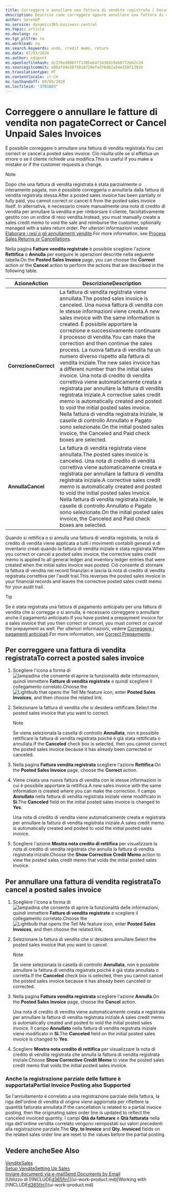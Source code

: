 ```yaml
---
title: Correggere o annullare una fattura di vendita registrata | Documenti Microsoft
description: Descrive come correggere oppure annullare una fattura di vendita registrata e collegarla a una nota di credito di vendita.
author: SorenGP
ms.service: dynamics365-business-central
ms.topic: article
ms.devlang: na
ms.tgt_pltfrm: na
ms.workload: na
ms.search.keywords: undo, credit memo, return
ms.date: 07/03/2020
ms.author: edupont
ms.openlocfilehash: dc370ed908fff138be64f1630d19eb87f2b62c2d
ms.sourcegitcommit: a80afd4e5075018716efad76d82a54e158f1392d
ms.translationtype: HT
ms.contentlocale: it-CH
ms.lasthandoff: 09/09/2020
ms.locfileid: "3781803"
---
```

# <a name="correct-or-cancel-unpaid-sales-invoices"></a><span data-ttu-id="68294-103">Correggere o annullare le fatture di vendita non pagate</span><span class="sxs-lookup"><span data-stu-id="68294-103">Correct or Cancel Unpaid Sales Invoices</span></span>

<span data-ttu-id="68294-104">È possibile correggere o annullare una fattura di vendita registrata.</span><span class="sxs-lookup"><span data-stu-id="68294-104">You can correct or cancel a posted sales invoice.</span></span> <span data-ttu-id="68294-105">Ciò risulta utile se si effettua un errore o se il cliente richiede una modifica.</span><span class="sxs-lookup"><span data-stu-id="68294-105">This is useful if you make a mistake or if the customer requests a change.</span></span>

> [!NOTE]  
> <span data-ttu-id="68294-106">Dopo che una fattura di vendita registrata è stata parzialmente o interamente pagata, non è possibile correggerla o annullarla dalla fattura di vendita registrata stessa.</span><span class="sxs-lookup"><span data-stu-id="68294-106">After a posted sales invoice has been partially or fully paid, you cannot correct or cancel it from the posted sales invoice itself.</span></span> <span data-ttu-id="68294-107">In alternativa, è necessario creare manualmente una nota di credito di vendita per annullare la vendita e per rimborsare il cliente, facoltativamente gestito con un ordine di reso vendita.</span><span class="sxs-lookup"><span data-stu-id="68294-107">Instead, you must manually create a sales credit memo to void the sale and reimburse the customer, optionally managed with a sales return order.</span></span> <span data-ttu-id="68294-108">Per ulteriori informazioni vedere [Elaborare i resi o gli annullamenti vendite](sales-how-process-sales-returns-cancellations.md).</span><span class="sxs-lookup"><span data-stu-id="68294-108">For more information, see [Process Sales Returns or Cancellations](sales-how-process-sales-returns-cancellations.md).</span></span>

<span data-ttu-id="68294-109">Nella pagina **Fatture vendita registrate** è possibile scegliere l'azione **Rettifica** o **Annulla** per eseguire le operazioni descritte nella seguente tabella.</span><span class="sxs-lookup"><span data-stu-id="68294-109">On the **Posted Sales Invoice** page, you can choose the **Correct** action or the **Cancel** action to perform the actions that are described in the following table.</span></span>

| <span data-ttu-id="68294-110">Azione</span><span class="sxs-lookup"><span data-stu-id="68294-110">Action</span></span> | <span data-ttu-id="68294-111">Descrizione</span><span class="sxs-lookup"><span data-stu-id="68294-111">Description</span></span> |
| --- | --- |
| <span data-ttu-id="68294-112">**Correzione**</span><span class="sxs-lookup"><span data-stu-id="68294-112">**Correct**</span></span> |<span data-ttu-id="68294-113">La fattura di vendita registrata viene annullata.</span><span class="sxs-lookup"><span data-stu-id="68294-113">The posted sales invoice is canceled.</span></span> <span data-ttu-id="68294-114">Una nuova fattura di vendita con le stesse informazioni viene creata.</span><span class="sxs-lookup"><span data-stu-id="68294-114">A new sales invoice with the same information is created.</span></span> <span data-ttu-id="68294-115">È possibile apportare la correzione e successivamente continuare il processo di vendita.</span><span class="sxs-lookup"><span data-stu-id="68294-115">You can make the correction and then continue the sales process.</span></span> <span data-ttu-id="68294-116">La nuova fattura di vendita ha un numero diverso rispetto alla fattura di vendita iniziale.</span><span class="sxs-lookup"><span data-stu-id="68294-116">The new sales invoice has a different number than the initial sales invoice.</span></span> <span data-ttu-id="68294-117">Una nota di credito di vendita correttiva viene automaticamente creata e registrata per annullare la fattura di vendita registrata iniziale.</span><span class="sxs-lookup"><span data-stu-id="68294-117">A corrective sales credit memo is automatically created and posted to void the initial posted sales invoice.</span></span> <span data-ttu-id="68294-118">Nella fattura di vendita registrata iniziale, le caselle di controllo Annullato e Pagato sono selezionate.</span><span class="sxs-lookup"><span data-stu-id="68294-118">On the initial posted sales invoice, the Canceled and Paid check boxes are selected.</span></span> |
| <span data-ttu-id="68294-119">**Annulla**</span><span class="sxs-lookup"><span data-stu-id="68294-119">**Cancel**</span></span> |<span data-ttu-id="68294-120">La fattura di vendita registrata viene annullata.</span><span class="sxs-lookup"><span data-stu-id="68294-120">The posted sales invoice is canceled.</span></span> <span data-ttu-id="68294-121">Una nota di credito di vendita correttiva viene automaticamente creata e registrata per annullare la fattura di vendita registrata iniziale.</span><span class="sxs-lookup"><span data-stu-id="68294-121">A corrective sales credit memo is automatically created and posted to void the initial posted sales invoice.</span></span> <span data-ttu-id="68294-122">Nella fattura di vendita registrata iniziale, le caselle di controllo Annullato e Pagato sono selezionate.</span><span class="sxs-lookup"><span data-stu-id="68294-122">On the initial posted sales invoice, the Canceled and Paid check boxes are selected.</span></span> |

<span data-ttu-id="68294-123">Quando si rettifica o si annulla una fattura di vendita registrata, la nota di credito di vendita viene applicata a tutti i movimenti contabili generali e di inventario creati quando la fattura di vendita iniziale è stata registrata.</span><span class="sxs-lookup"><span data-stu-id="68294-123">When you correct or cancel a posted sales invoice, the corrective sales credit memo is applied to all general ledger and inventory ledger entries that were created when the initial sales invoice was posted.</span></span> <span data-ttu-id="68294-124">Ciò consente di stornare la fattura di vendita nei record finanziari e lascia la nota di credito di vendita registrata correttiva per l'audit trail.</span><span class="sxs-lookup"><span data-stu-id="68294-124">This reverses the posted sales invoice in your financial records and leaves the corrective posted sales credit memo for your audit trail.</span></span>  

> [!TIP]
> <span data-ttu-id="68294-125">Se è stata registrata una fattura di pagamento anticipato per una fattura di vendita che si corregge o si annulla, è necessario correggere o annullare anche il pagamento anticipato.</span><span class="sxs-lookup"><span data-stu-id="68294-125">If you have posted a prepayment invoice for a sales invoice that you then correct or cancel, you must correct or cancel the prepayment as well.</span></span> <span data-ttu-id="68294-126">Per ulteriori informazioni, vedere [Correggere i pagamenti anticipati](finance-how-to-correct-prepayments.md).</span><span class="sxs-lookup"><span data-stu-id="68294-126">For more information, see [Correct Prepayments](finance-how-to-correct-prepayments.md).</span></span>

## <a name="to-correct-a-posted-sales-invoice"></a><span data-ttu-id="68294-127">Per correggere una fattura di vendita registrata</span><span class="sxs-lookup"><span data-stu-id="68294-127">To correct a posted sales invoice</span></span>

1. <span data-ttu-id="68294-128">Scegliere l'icona a forma di ![lampadina che consente di aprire la funzionalità delle informazioni](media/ui-search/search_small.png "Informazioni sull'operazione che si desidera eseguire"), quindi immettere **Fatture di vendita registrate** e quindi scegliere il collegamento correlato.</span><span class="sxs-lookup"><span data-stu-id="68294-128">Choose the ![Lightbulb that opens the Tell Me feature](media/ui-search/search_small.png "Tell me what you want to do") icon, enter **Posted Sales Invoices**, and then choose the related link.</span></span>  
2. <span data-ttu-id="68294-129">Selezionare la fattura di vendita che si desidera rettificare.</span><span class="sxs-lookup"><span data-stu-id="68294-129">Select the posted sales invoice that you want to correct.</span></span>

    > [!NOTE]  
    >   <span data-ttu-id="68294-130">Se viene selezionata la casella di controllo **Annullata**, non è possibile rettificare la fattura di vendita registrata poiché è già stata rettificata o annullata.</span><span class="sxs-lookup"><span data-stu-id="68294-130">If the **Canceled** check box is selected, then you cannot correct the posted sales invoice because it has already been corrected or canceled.</span></span>
3. <span data-ttu-id="68294-131">Nella pagina **Fattura vendita registrata** scegliere l'azione **Rettifica**.</span><span class="sxs-lookup"><span data-stu-id="68294-131">On the **Posted Sales Invoice** page, choose the **Correct** action.</span></span>  
4. <span data-ttu-id="68294-132">Viene creata una nuova fattura di vendita con le stesse informazioni in cui è possibile apportare la rettifica.</span><span class="sxs-lookup"><span data-stu-id="68294-132">A new sales invoice with the same information is created where you can make the correction.</span></span> <span data-ttu-id="68294-133">Il campo **Annullato** nella fattura di vendita registrata iniziale viene modificato in **Sì**.</span><span class="sxs-lookup"><span data-stu-id="68294-133">The **Canceled** field on the initial posted sales invoice is changed to **Yes**.</span></span>

    <span data-ttu-id="68294-134">Una nota di credito di vendita viene automaticamente creata e registrata per annullare la fattura di vendita registrata iniziale.</span><span class="sxs-lookup"><span data-stu-id="68294-134">A sales credit memo is automatically created and posted to void the initial posted sales invoice.</span></span>
5. <span data-ttu-id="68294-135">Scegliere l'azione **Mostra nota credito di rettifica** per visualizzare la nota di credito di vendita registrata che annulla la fattura di vendita registrata iniziale.</span><span class="sxs-lookup"><span data-stu-id="68294-135">Choose the **Show Corrective Credit Memo** action to view the posted sales credit memo that voids the initial posted sales invoice.</span></span>

## <a name="to-cancel-a-posted-sales-invoice"></a><span data-ttu-id="68294-136">Per annullare una fattura di vendita registrata</span><span class="sxs-lookup"><span data-stu-id="68294-136">To cancel a posted sales invoice</span></span>

1. <span data-ttu-id="68294-137">Scegliere l'icona a forma di ![lampadina che consente di aprire la funzionalità delle informazioni](media/ui-search/search_small.png "Informazioni sull'operazione che si desidera eseguire"), quindi immettere **Fatture di vendita registrate** e scegliere il collegamento correlato.</span><span class="sxs-lookup"><span data-stu-id="68294-137">Choose the ![Lightbulb that opens the Tell Me feature](media/ui-search/search_small.png "Tell me what you want to do") icon, enter **Posted Sales Invoices**, and then choose the related link.</span></span>  
2. <span data-ttu-id="68294-138">Selezionare la fattura di vendita che si desidera annullare.</span><span class="sxs-lookup"><span data-stu-id="68294-138">Select the posted sales invoice that you want to cancel.</span></span>

    > [!NOTE]  
    >   <span data-ttu-id="68294-139">Se viene selezionata la casella di controllo **Annullata**, non è possibile annullare la fattura di vendita registrata poiché è già stata annullata o corretta.</span><span class="sxs-lookup"><span data-stu-id="68294-139">If the **Canceled** check box is selected, then you cannot cancel the posted sales invoice because it has already been canceled or corrected.</span></span>
3. <span data-ttu-id="68294-140">Nella pagina **Fattura vendita registrata** scegliere l'azione **Annulla**.</span><span class="sxs-lookup"><span data-stu-id="68294-140">On the **Posted Sales Invoice** page, choose the **Cancel** action.</span></span>

    <span data-ttu-id="68294-141">Una nota di credito di vendita viene automaticamente creata e registrata per annullare la fattura di vendita registrata iniziale.</span><span class="sxs-lookup"><span data-stu-id="68294-141">A sales credit memo is automatically created and posted to void the initial posted sales invoice.</span></span> <span data-ttu-id="68294-142">Il campo **Annullato** nella fattura di vendita registrata iniziale viene modificato in **Sì**.</span><span class="sxs-lookup"><span data-stu-id="68294-142">The **Canceled** field on the initial posted sales invoice is changed to **Yes**.</span></span>
4. <span data-ttu-id="68294-143">Scegliere **Mostra nota credito di rettifica** per visualizzare la nota di credito di vendita registrata che annulla la fattura di vendita registrata iniziale.</span><span class="sxs-lookup"><span data-stu-id="68294-143">Choose **Show Corrective Credit Memo** to view the posted sales credit memo that voids the initial posted sales invoice.</span></span>

### <a name="partial-invoice-posting-also-supported"></a><span data-ttu-id="68294-144">Anche la registrazione parziale delle fatture è supportata</span><span class="sxs-lookup"><span data-stu-id="68294-144">Partial Invoice Posting also Supported</span></span>

<span data-ttu-id="68294-145">Se l'annullamento è correlato a una registrazione parziale della fattura, la riga dell'ordine di vendita di origine viene aggiornata per riflettere la quantità fatturata annullata.</span><span class="sxs-lookup"><span data-stu-id="68294-145">If the cancellation is related to a partial invoice posting, then the originating sales order line is updated to reflect the canceled invoiced quantity.</span></span> <span data-ttu-id="68294-146">I campi **Qtà da fatturare** e **Qtà fatturata** nella riga dell'ordine vendita correlato vengono reimpostati sui valori precedenti alla registrazione parziale.</span><span class="sxs-lookup"><span data-stu-id="68294-146">The **Qty. to Invoice** and **Qty. Invoiced** fields on the related sales order line are reset to the values before the partial posting.</span></span>

## <a name="see-also"></a><span data-ttu-id="68294-147">Vedere anche</span><span class="sxs-lookup"><span data-stu-id="68294-147">See Also</span></span>

[<span data-ttu-id="68294-148">Vendite</span><span class="sxs-lookup"><span data-stu-id="68294-148">Sales</span></span>](sales-manage-sales.md)  
[<span data-ttu-id="68294-149">Setup Vendite</span><span class="sxs-lookup"><span data-stu-id="68294-149">Setting Up Sales</span></span>](sales-setup-sales.md)  
[<span data-ttu-id="68294-150">Inviare documenti via e-mail</span><span class="sxs-lookup"><span data-stu-id="68294-150">Send Documents by Email</span></span>](ui-how-send-documents-email.md)  
<span data-ttu-id="68294-151">[Utilizzo di [!INCLUDE[d365fin](includes/d365fin_md.md)]](ui-work-product.md)</span><span class="sxs-lookup"><span data-stu-id="68294-151">[Working with [!INCLUDE[d365fin](includes/d365fin_md.md)]](ui-work-product.md)</span></span>
